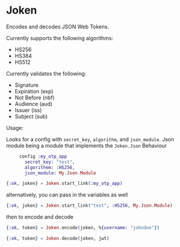 Joken
=====

Encodes and decodes JSON Web Tokens.

Currently supports the following algorithms:

* HS256
* HS384
* HS512

Currently validates the following:

* Signature
* Expiration (exp)
* Not Before (nbf)
* Audience (aud)
* Issuer (iss)
* Subject (sub)


Usage:

Looks for a config with `secret_key`, `algorithm`, and `json_module`. Json module being a module that implements the `Joken.Json` Behaviour

```elixir
     config :my_otp_app
       secret_key: "test",
       algorithem: :HS256,
       json_module: My.Json.Module

{:ok, joken} = Joken.start_link(:my_otp_app)
```

alternatively, you can pass in the variables as well

```elixir
{:ok, joken} = Joken.start_link("test", :HS256, My.Json.Module) 
```

then to encode and decode

```elixir
{:ok, token} = Joken.encode(joken, %{username: "johndoe"})

{:ok, token} = Joken.decode(joken, jwt)
```
